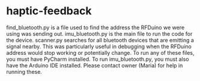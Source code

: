 # haptic-feedback
find_bluetooth.py is a file used to find the address the RFDuino we were using was sending out. 
imu_bluetooth.py is the main file to run the code for the device.
scanner.py searches for all bluetooth devices that are emitting a signal nearby. This was particularly useful in debugging when the RFDuino address would stop working or potentially change.
To run any of these files, you must have PyCharm installed. To run imu_bluetooth.py, you must also have the Arduino IDE installed. Please contact owner (Maria) for help in running these. 
